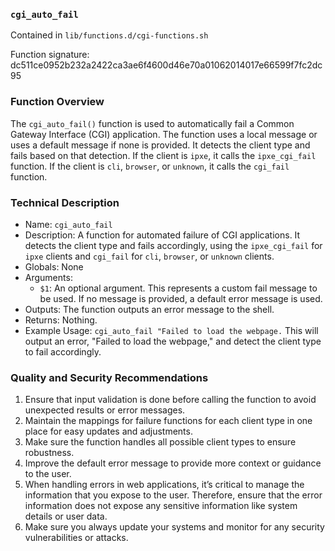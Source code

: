 ### `cgi_auto_fail`

Contained in `lib/functions.d/cgi-functions.sh`

Function signature: dc511ce0952b232a2422ca3ae6f4600d46e70a01062014017e66599f7fc2dc95

### Function Overview

The `cgi_auto_fail()` function is used to automatically fail a Common Gateway Interface (CGI) application. The function uses a local message or uses a default message if none is provided. It detects the client type and fails based on that detection. If the client is `ipxe`, it calls the `ipxe_cgi_fail` function. If the client is `cli`, `browser`, or `unknown`, it calls the `cgi_fail` function.

### Technical Description

- Name: `cgi_auto_fail`
- Description: A function for automated failure of CGI applications. It detects the client type and fails accordingly, using the `ipxe_cgi_fail` for `ipxe` clients and `cgi_fail` for `cli`, `browser`, or `unknown` clients.
- Globals: None
- Arguments: 
  - `$1`: An optional argument. This represents a custom fail message to be used. If no message is provided, a default error message is used.
- Outputs: The function outputs an error message to the shell.
- Returns: Nothing.
- Example Usage: `cgi_auto_fail "Failed to load the webpage.` This will output an error, "Failed to load the webpage," and detect the client type to fail accordingly.

### Quality and Security Recommendations

1. Ensure that input validation is done before calling the function to avoid unexpected results or error messages.
2. Maintain the mappings for failure functions for each client type in one place for easy updates and adjustments.
3. Make sure the function handles all possible client types to ensure robustness.
4. Improve the default error message to provide more context or guidance to the user.
5. When handling errors in web applications, it’s critical to manage the information that you expose to the user. Therefore, ensure that the error information does not expose any sensitive information like system details or user data.
6. Make sure you always update your systems and monitor for any security vulnerabilities or attacks.


